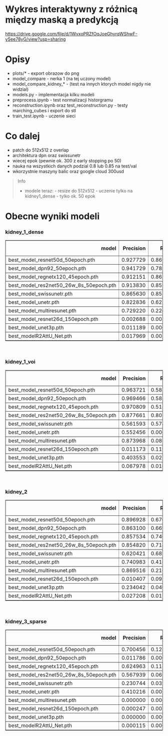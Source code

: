 # Wykres interaktywny z różnicą między maską a predykcją 
https://drive.google.com/file/d/1WvxoPRZfOqJoeGhyrqWShwF-ySee78yG/view?usp=sharing

# Opisy
- plots/* - export obrazow do png 
- model_compare - nerka 1 (na tej uczony model)
- model_compare_kidney_* - (test na innych ktorych model nigdy nie widzial)
- models.py - implementacja kilku modeli
- preprocess.ipynb - test normalizacji historgramu 
- reconstruction.ipynb oraz test_reconstruction.py - testy marching_cubes i export do stl
- train_test.ipynb - uczenie sieci 

# Co dalej
- patch do 512x512 z overlap
- architektura dpn oraz swissunetr
- wiecej epok (pewnie ok. 300 z early stopping po 50)
- nauka na wszystkich danych podzial 0.8 lub 0.85 na test/val
- wkorzystnie maszyny balic oraz google cloud 300usd

> Info 
> - modele teraz: 
	- resize do 512x512
	- uczenie tylko na kidney1_dense
	- tylko ok. 50 epok

# Obecne wyniki modeli
### kidney_1_dense
<div>
<table border="1" class="dataframe">
  <thead>
    <tr style="text-align: right;">
      <th>model</th>
      <th>Precision</th>
      <th>Recall</th>
      <th>Accuracy</th>
      <th>Dice Coefficient</th>
      <th>IoU</th>
      <th>Average Loss</th>
      <th>param_cnt</th>
    </tr>
  </thead>
  <tbody>
    <tr>
      <td>best_model_resnet50d_50epoch.pth</td>
      <td>0.927729</td>
      <td>0.869268</td>
      <td>0.999134</td>
      <td>0.892966</td>
      <td>0.816190</td>
      <td>0.002423</td>
      <td>53051080</td>
    </tr>
    <tr>
      <td>best_model_dpn92_50epoch.pth</td>
      <td>0.941729</td>
      <td>0.783217</td>
      <td>0.998936</td>
      <td>0.847248</td>
      <td>0.755072</td>
      <td>0.002797</td>
      <td>81201265</td>
    </tr>
    <tr>
      <td>best_model_regnetx120_45epoch.pth</td>
      <td>0.912151</td>
      <td>0.865844</td>
      <td>0.999064</td>
      <td>0.885466</td>
      <td>0.804429</td>
      <td>0.002625</td>
      <td>67260124</td>
    </tr>
    <tr>
      <td>best_model_res2net50_26w_8s_50epoch.pth</td>
      <td>0.913830</td>
      <td>0.859497</td>
      <td>0.999043</td>
      <td>0.880909</td>
      <td>0.798803</td>
      <td>0.002682</td>
      <td>73965920</td>
    </tr>
    <tr>
      <td>best_model_swissunetr.pth</td>
      <td>0.865630</td>
      <td>0.853083</td>
      <td>0.998734</td>
      <td>0.856807</td>
      <td>0.760868</td>
      <td>0.003595</td>
      <td>34337041</td>
    </tr>
    <tr>
      <td>best_model_unetr.pth</td>
      <td>0.822836</td>
      <td>0.625041</td>
      <td>0.997219</td>
      <td>0.700113</td>
      <td>0.550017</td>
      <td>0.007342</td>
      <td>133383521</td>
    </tr>
    <tr>
      <td>best_model_multiresunet.pth</td>
      <td>0.729220</td>
      <td>0.226819</td>
      <td>0.996032</td>
      <td>0.321402</td>
      <td>0.225678</td>
      <td>0.013273</td>
      <td>7251076</td>
    </tr>
    <tr>
      <td>best_model_resnet26d_150epoch.pth</td>
      <td>0.002688</td>
      <td>0.007871</td>
      <td>0.971877</td>
      <td>0.003781</td>
      <td>0.001896</td>
      <td>9.480476</td>
      <td>40497585</td>
    </tr>
    <tr>
      <td>best_model_unet3p.pth</td>
      <td>0.011189</td>
      <td>0.000339</td>
      <td>0.993802</td>
      <td>0.000655</td>
      <td>0.000329</td>
      <td>34.015163</td>
      <td>26923329</td>
    </tr>
    <tr>
      <td>best_modelR2AttU_Net.pth</td>
      <td>0.017969</td>
      <td>0.001518</td>
      <td>0.993331</td>
      <td>0.002777</td>
      <td>0.001395</td>
      <td>10.053096</td>
      <td>39442797</td>
    </tr>
  </tbody>
</table>
</div>
<br />

###  kidney_1_voi
<div>
<table border="1" class="dataframe">
  <thead>
    <tr style="text-align: right;">
      <th>model</th>
      <th>Precision</th>
      <th>Recall</th>
      <th>Accuracy</th>
      <th>Dice Coefficient</th>
      <th>IoU</th>
      <th>Average Loss</th>
      <th>param_cnt</th>
    </tr>
  </thead>
  <tbody>
    <tr>
      <td>best_model_resnet50d_50epoch.pth</td>
      <td>0.963721</td>
      <td>0.582376</td>
      <td>0.995000</td>
      <td>0.716416</td>
      <td>0.568598</td>
      <td>0.026464</td>
      <td>53051080</td>
    </tr>
    <tr>
      <td>best_model_dpn92_50epoch.pth</td>
      <td>0.969466</td>
      <td>0.588018</td>
      <td>0.995143</td>
      <td>0.722199</td>
      <td>0.576273</td>
      <td>0.030342</td>
      <td>81201265</td>
    </tr>
    <tr>
      <td>best_model_regnetx120_45epoch.pth</td>
      <td>0.970809</td>
      <td>0.518534</td>
      <td>0.994335</td>
      <td>0.663989</td>
      <td>0.510018</td>
      <td>0.051351</td>
      <td>67260124</td>
    </tr>
    <tr>
      <td>best_model_res2net50_26w_8s_50epoch.pth</td>
      <td>0.877661</td>
      <td>0.801725</td>
      <td>0.996721</td>
      <td>0.834914</td>
      <td>0.723326</td>
      <td>0.017846</td>
      <td>73965920</td>
    </tr>
    <tr>
      <td>best_model_swissunetr.pth</td>
      <td>0.561593</td>
      <td>0.578013</td>
      <td>0.990279</td>
      <td>0.559420</td>
      <td>0.396117</td>
      <td>0.154003</td>
      <td>34337041</td>
    </tr>
    <tr>
      <td>best_model_unetr.pth</td>
      <td>0.552456</td>
      <td>0.006921</td>
      <td>0.988546</td>
      <td>0.013649</td>
      <td>0.006880</td>
      <td>0.115405</td>
      <td>133383521</td>
    </tr>
    <tr>
      <td>best_model_multiresunet.pth</td>
      <td>0.873968</td>
      <td>0.082047</td>
      <td>0.989627</td>
      <td>0.136189</td>
      <td>0.081353</td>
      <td>0.058887</td>
      <td>7251076</td>
    </tr>
    <tr>
      <td>best_model_resnet26d_150epoch.pth</td>
      <td>0.011173</td>
      <td>0.119511</td>
      <td>0.884127</td>
      <td>0.020119</td>
      <td>0.010169</td>
      <td>52.362545</td>
      <td>40497585</td>
    </tr>
    <tr>
      <td>best_model_unet3p.pth</td>
      <td>0.403553</td>
      <td>0.022878</td>
      <td>0.988432</td>
      <td>0.042790</td>
      <td>0.022044</td>
      <td>93.864493</td>
      <td>26923329</td>
    </tr>
    <tr>
      <td>best_modelR2AttU_Net.pth</td>
      <td>0.067978</td>
      <td>0.016980</td>
      <td>0.986320</td>
      <td>0.026509</td>
      <td>0.013495</td>
      <td>25.437822</td>
      <td>39442797</td>
    </tr>
  </tbody>
</table>
</div>
<br />

###  kidney_2
<div>
<table border="1" class="dataframe">
  <thead>
    <tr style="text-align: right;">
      <th>model</th>
      <th>Precision</th>
      <th>Recall</th>
      <th>Accuracy</th>
      <th>Dice Coefficient</th>
      <th>IoU</th>
      <th>Average Loss</th>
      <th>param_cnt</th>
    </tr>
  </thead>
  <tbody>
    <tr>
      <td>best_model_resnet50d_50epoch.pth</td>
      <td>0.896928</td>
      <td>0.676580</td>
      <td>0.998388</td>
      <td>0.759228</td>
      <td>0.630437</td>
      <td>0.010688</td>
      <td>53051080</td>
    </tr>
    <tr>
      <td>best_model_dpn92_50epoch.pth</td>
      <td>0.863100</td>
      <td>0.669034</td>
      <td>0.998333</td>
      <td>0.743300</td>
      <td>0.606200</td>
      <td>0.008939</td>
      <td>81201265</td>
    </tr>
    <tr>
      <td>best_model_regnetx120_45epoch.pth</td>
      <td>0.857534</td>
      <td>0.740724</td>
      <td>0.998412</td>
      <td>0.780018</td>
      <td>0.657846</td>
      <td>0.012864</td>
      <td>67260124</td>
    </tr>
    <tr>
      <td>best_model_res2net50_26w_8s_50epoch.pth</td>
      <td>0.854820</td>
      <td>0.718850</td>
      <td>0.998435</td>
      <td>0.770868</td>
      <td>0.641942</td>
      <td>0.008089</td>
      <td>73965920</td>
    </tr>
    <tr>
      <td>best_model_swissunetr.pth</td>
      <td>0.620421</td>
      <td>0.687442</td>
      <td>0.997207</td>
      <td>0.624489</td>
      <td>0.472473</td>
      <td>0.015110</td>
      <td>34337041</td>
    </tr>
    <tr>
      <td>best_model_unetr.pth</td>
      <td>0.740983</td>
      <td>0.416340</td>
      <td>0.997125</td>
      <td>0.510367</td>
      <td>0.354028</td>
      <td>0.014349</td>
      <td>133383521</td>
    </tr>
    <tr>
      <td>best_model_multiresunet.pth</td>
      <td>0.869516</td>
      <td>0.210104</td>
      <td>0.997075</td>
      <td>0.325365</td>
      <td>0.209801</td>
      <td>0.012576</td>
      <td>7251076</td>
    </tr>
    <tr>
      <td>best_model_resnet26d_150epoch.pth</td>
      <td>0.010407</td>
      <td>0.091327</td>
      <td>0.970712</td>
      <td>0.017771</td>
      <td>0.008989</td>
      <td>7.624063</td>
      <td>40497585</td>
    </tr>
    <tr>
      <td>best_model_unet3p.pth</td>
      <td>0.234042</td>
      <td>0.040088</td>
      <td>0.996132</td>
      <td>0.065818</td>
      <td>0.037049</td>
      <td>17.071341</td>
      <td>26923329</td>
    </tr>
    <tr>
      <td>best_modelR2AttU_Net.pth</td>
      <td>0.027208</td>
      <td>0.012854</td>
      <td>0.994107</td>
      <td>0.016272</td>
      <td>0.008356</td>
      <td>8.365177</td>
      <td>39442797</td>
    </tr>
  </tbody>
</table>
</div>
<br />

###  kidney_3_sparse
<div>
<table border="1" class="dataframe">
  <thead>
    <tr style="text-align: right;">
      <th>model</th>
      <th>Precision</th>
      <th>Recall</th>
      <th>Accuracy</th>
      <th>Dice Coefficient</th>
      <th>IoU</th>
      <th>Average Loss</th>
      <th>param_cnt</th>
    </tr>
  </thead>
  <tbody>
    <tr>
      <td>best_model_resnet50d_50epoch.pth</td>
      <td>0.700456</td>
      <td>0.122708</td>
      <td>0.997610</td>
      <td>0.193128</td>
      <td>0.119886</td>
      <td>0.017400</td>
      <td>53051080</td>
    </tr>
    <tr>
      <td>best_model_dpn92_50epoch.pth</td>
      <td>0.011786</td>
      <td>0.000129</td>
      <td>0.997250</td>
      <td>0.000212</td>
      <td>0.000106</td>
      <td>0.026599</td>
      <td>81201265</td>
    </tr>
    <tr>
      <td>best_model_regnetx120_45epoch.pth</td>
      <td>0.624963</td>
      <td>0.113862</td>
      <td>0.997492</td>
      <td>0.183256</td>
      <td>0.108606</td>
      <td>0.018207</td>
      <td>67260124</td>
    </tr>
    <tr>
      <td>best_model_res2net50_26w_8s_50epoch.pth</td>
      <td>0.567939</td>
      <td>0.066090</td>
      <td>0.997392</td>
      <td>0.113085</td>
      <td>0.063409</td>
      <td>0.017672</td>
      <td>73965920</td>
    </tr>
    <tr>
      <td>best_model_swissunetr.pth</td>
      <td>0.230744</td>
      <td>0.039368</td>
      <td>0.997121</td>
      <td>0.064029</td>
      <td>0.035204</td>
      <td>0.025443</td>
      <td>34337041</td>
    </tr>
    <tr>
      <td>best_model_unetr.pth</td>
      <td>0.410216</td>
      <td>0.005579</td>
      <td>0.997314</td>
      <td>0.010751</td>
      <td>0.005542</td>
      <td>0.021404</td>
      <td>133383521</td>
    </tr>
    <tr>
      <td>best_model_multiresunet.pth</td>
      <td>0.000000</td>
      <td>0.000000</td>
      <td>0.997315</td>
      <td>0.000000</td>
      <td>0.000000</td>
      <td>0.019811</td>
      <td>7251076</td>
    </tr>
    <tr>
      <td>best_model_resnet26d_150epoch.pth</td>
      <td>0.000247</td>
      <td>0.002928</td>
      <td>0.962063</td>
      <td>0.000451</td>
      <td>0.000226</td>
      <td>11.287447</td>
      <td>40497585</td>
    </tr>
    <tr>
      <td>best_model_unet3p.pth</td>
      <td>0.000000</td>
      <td>0.000000</td>
      <td>0.997075</td>
      <td>0.000000</td>
      <td>0.000000</td>
      <td>16.643404</td>
      <td>26923329</td>
    </tr>
    <tr>
      <td>best_modelR2AttU_Net.pth</td>
      <td>0.000115</td>
      <td>0.000045</td>
      <td>0.995384</td>
      <td>0.000065</td>
      <td>0.000033</td>
      <td>6.194237</td>
      <td>39442797</td>
    </tr>
  </tbody>
</table>
</div>
